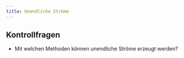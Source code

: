 ```yaml
---
title: Unendliche Ströme
---
```


## Kontrollfragen
- Mit welchen Methoden können unendliche Ströme erzeugt werden?
